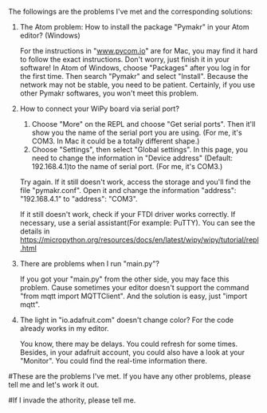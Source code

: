    The followings are the problems I've met and the corresponding solutions:

1. The Atom problem: How to install the package "Pymakr" in your Atom editor? (Windows)
   
   For the instructions in "www.pycom.io" are for Mac, you may find it hard to follow the exact instructions. Don't worry, just finish it in your software! In Atom of Windows, choose "Packages" after you log in for the first time. Then search "Pymakr" and select "Install". Because the network may not be stable, you need to be patient.
   Certainly, if you use other Pymakr softwares, you won't meet this problem.

2. How to connect your WiPy board via serial port?
   
   1. Choose "More" on the REPL and choose "Get serial ports". Then it'll show you the name of the serial port you are using. (For me, it's COM3. In Mac it could be a totally different shape.)
   2. Choose "Settings", then select "Global settings". In this page, you need to change the information in "Device address" (Default: 192.168.4.1)to the name of serial port. (For me, it's COM3.)
   
   Try again. If it still doesn't work, access the storage and you'll find the file "pymakr.conf". Open it and change the information "address": "192.168.4.1" to "address": "COM3".
   
   If it still doesn't work, check if your FTDI driver works correctly. If necessary, use a serial assistant(For example: PuTTY). You can see the details in https://micropython.org/resources/docs/en/latest/wipy/wipy/tutorial/repl.html
   
   
3. There are problems when I run "main.py"?
   
   If you got your "main.py" from the other side, you may face this problem. Cause sometimes your editor doesn't support the command "from mqtt import MQTTClient". And the solution is easy, just "import mqtt".
   
4. The light in "io.adafruit.com" doesn't change color? For the code already works in my editor.
   
   You know, there may be delays. You could refresh for some times. Besides, in your adafruit account, you could also have a look at your "Monitor". You could find the real-time information there.
   
#These are the problems I've met. If you have any other problems, please tell me and let's work it out.

#If I invade the athority, please tell me.

